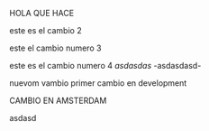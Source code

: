 HOLA QUE HACE

este es el cambio 2

este el cambio numero 3

este es el cambio numero 4 
*asdasdas*
-asdasdasd-

nuevom vambio
primer cambio en development


CAMBIO EN AMSTERDAM

asdasd

